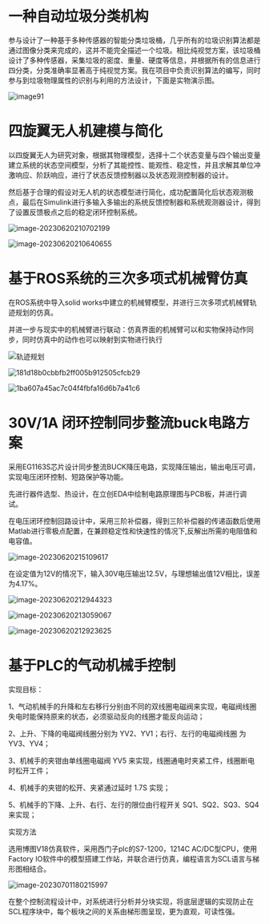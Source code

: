 # 一种自动垃圾分类机构

参与设计了一种基于多种传感器的智能分类垃圾桶，几乎所有的垃圾识别算法都是通过图像分类来完成的，这并不能完全描述一个垃圾。相比纯视觉方案，该垃圾桶设计了多种传感器，采集垃圾的密度、重量、硬度等信息，并根据所有的信息进行四分类，分类准确率显著高于纯视觉方案。我在项目中负责识别算法的编写，同时参与到垃圾物理属性的识别与利用的方法设计，下面是实物演示图。

![image91](./index.assets/image91.GIF)



# 四旋翼无人机建模与简化



以四旋翼无人为研究对象，根据其物理模型，选择十二个状态变量与四个输出变量建立系统的状态空间模型，分析了其能控性、能观性、稳定性，并且求解其单位冲激响应、阶跃响应，进行了状态反馈控制器以及状态观测控制器的设计。

然后基于合理的假设对无人机的状态模型进行简化，成功配置简化后状态观测极点，最后在Simulink进行多输入多输出的系统反馈控制器和系统观测器设计，得到了设置反馈极点之后的稳定闭环控制系统。

![image-20230620210702199](./项目经历.assets/image-20230620210702199.png)

![image-20230620210640655](./项目经历.assets/image-20230620210640655.png)

# 基于ROS系统的三次多项式机械臂仿真

在ROS系统中导入solid works中建立的机械臂模型，并进行三次多项式机械臂轨迹规划的仿真。

并进一步与现实中的机械臂进行联动：仿真界面的机械臂可以和实物保持动作同步，同时仿真中的动作也可以映射到实物进行执行

![轨迹规划](./index.assets/轨迹规划.gif)

![181d18b0cbbfb2ff005b912505cfcb29](./assets/181d18b0cbbfb2ff005b912505cfcb29.JPG)

![1ba607a45ac7c04f4fbfa16d6b7a41c6](./assets/1ba607a45ac7c04f4fbfa16d6b7a41c6-1691226968503-3.JPG)

# 30V/1A 闭环控制同步整流buck电路方案

采用EG1163S芯片设计同步整流BUCK降压电路，实现降压输出，输出电压可调，实现电压闭环控制、短路保护等功能。

先进行器件选型、热设计，在立创EDA中绘制电路原理图与PCB板，并进行调试。

在电压闭环控制回路设计中，采用三阶补偿器，得到三阶补偿器的传递函数后使用Matlab进行零极点配置，在兼顾稳定性和快速性的情况下,反解出所需的电阻值和电容值。

![image-20230620215109617](./项目经历.assets/image-20230620215109617.png)

在设定值为12V的情况下，输入30V电压输出12.5V，与理想输出值12V相比，误差为4.17%。

![image-20230620212944323](./项目经历.assets/image-20230620212944323.png)

![image-20230620213059067](./项目经历.assets/image-20230620213059067.png)

![image-20230620212923625](./项目经历.assets/image-20230620212923625.png)



# 基于PLC的气动机械手控制

实现目标：

1、⽓动机械⼿的升降和左右移⾏分别由不同的双线圈电磁阀来实现，电磁阀线圈失电时能保持原来的状态，必须驱动反向的线圈才能反向运动；

2、上升、下降的电磁阀线圈分别为 YV2、YV1；右⾏、左⾏的电磁阀线圈
为 YV3、YV4；

3、机械⼿的夹钳由单线圈电磁阀 YV5 来实现，线圈通电时夹紧⼯件，线圈断电时松开⼯件；

4、机械⼿的夹钳的松开、夹紧通过延时 1.7S 实现；

5、机械⼿的下降、上升、右⾏、左⾏的限位由⾏程开关 SQ1、SQ2、SQ3、SQ4 来实现；

实现方法

选用博图V18仿真软件，采用西门子plc的S7-1200，1214C AC/DC型CPU，使用Factory IO软件中的模型搭建工作站，并联合进行仿真，编程语言为SCL语言与梯形图相结合。

![image-20230701180215997](./index.assets/mnggiflab-compressed-视频-_online-video-cutter.com_-_1_-_1_-_1_-_online-video-cutter.com_.gif)

在整个控制流程设计中，对系统进行分析并分块实现，将底层逻辑的实现防止在SCL程序块中，每个板块之间的关系由梯形图呈现，更为直观，可读性强。


